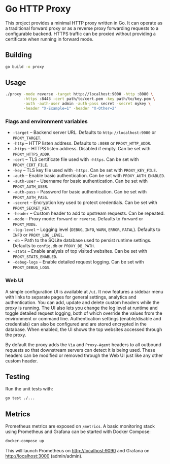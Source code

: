 # Go HTTP Proxy

This project provides a minimal HTTP proxy written in Go. It can operate as a traditional forward proxy or as a reverse proxy forwarding requests to a configurable backend. HTTPS traffic can be proxied without providing a certificate when running in forward mode.

## Building

```sh
go build -o proxy
```

## Usage

```sh
./proxy -mode reverse -target http://localhost:9000 -http :8080 \
        -https :8443 -cert path/to/cert.pem -key path/to/key.pem \
        -auth -auth-user admin -auth-pass secret -secret mykey \
        -header "X-Example=1" -header "X-Other=2"
```

### Flags and environment variables

- `-target` – Backend server URL. Defaults to `http://localhost:9000` or `PROXY_TARGET`.
- `-http` – HTTP listen address. Defaults to `:8080` or `PROXY_HTTP_ADDR`.
- `-https` – HTTPS listen address. Disabled if empty. Can be set with `PROXY_HTTPS_ADDR`.
- `-cert` – TLS certificate file used with `-https`. Can be set with `PROXY_CERT_FILE`.
- `-key` – TLS key file used with `-https`. Can be set with `PROXY_KEY_FILE`.
- `-auth` – Enable basic authentication. Can be set with `PROXY_AUTH_ENABLED`.
- `-auth-user` – Username for basic authentication. Can be set with `PROXY_AUTH_USER`.
- `-auth-pass` – Password for basic authentication. Can be set with `PROXY_AUTH_PASS`.
- `-secret` – Encryption key used to protect credentials. Can be set with `PROXY_SECRET_KEY`.
- `-header` – Custom header to add to upstream requests. Can be repeated.
- `-mode` – Proxy mode: `forward` or `reverse`. Defaults to `forward` or `PROXY_MODE`.
- `-log-level` – Logging level (`DEBUG`, `INFO`, `WARN`, `ERROR`, `FATAL`). Defaults to `INFO` or `PROXY_LOG_LEVEL`.
- `-db` – Path to the SQLite database used to persist runtime settings. Defaults to `config.db` or `PROXY_DB_PATH`.
- `-stats` – Enable analysis of top visited websites. Can be set with `PROXY_STATS_ENABLED`.
- `-debug-logs` – Enable detailed request logging. Can be set with `PROXY_DEBUG_LOGS`.

### Web UI

A simple configuration UI is available at `/ui`. It now features a sidebar menu with links to separate pages for general settings, analytics and authentication. You can add, update and delete custom headers while the proxy is running.
The UI also lets you change the log level at runtime and toggle detailed request logging, both of which override the values from the environment or command line.
Authentication settings (enable/disable and credentials) can also be configured and are stored encrypted in the database.
When enabled, the UI shows the top websites accessed through the proxy.

By default the proxy adds the `Via` and `Proxy-Agent` headers to all outbound
requests so that downstream servers can detect it is being used. These headers
can be modified or removed through the Web UI just like any other custom header.

## Testing

Run the unit tests with:

```sh
go test ./...
```

## Metrics

Prometheus metrics are exposed on `/metrics`. A basic monitoring stack using
Prometheus and Grafana can be started with Docker Compose:

```sh
docker-compose up
```

This will launch Prometheus on <http://localhost:9090> and Grafana on
<http://localhost:3000> (admin/admin).
